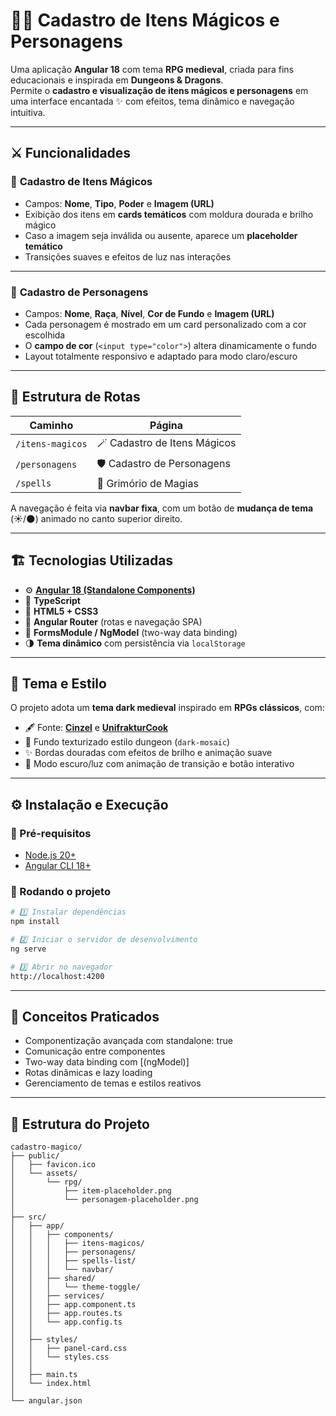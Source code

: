 # 🧙‍♂️ Cadastro de Itens Mágicos e Personagens

Uma aplicação **Angular 18** com tema **RPG medieval**, criada para fins educacionais e inspirada em **Dungeons & Dragons**.  
Permite o **cadastro e visualização de itens mágicos e personagens** em uma interface encantada ✨ com efeitos, tema dinâmico e navegação intuitiva.

---

## ⚔️ Funcionalidades

### 🧪 **Cadastro de Itens Mágicos**
- Campos: **Nome**, **Tipo**, **Poder** e **Imagem (URL)**  
- Exibição dos itens em **cards temáticos** com moldura dourada e brilho mágico  
- Caso a imagem seja inválida ou ausente, aparece um **placeholder temático**  
- Transições suaves e efeitos de luz nas interações  

---

### 🧝 **Cadastro de Personagens**
- Campos: **Nome**, **Raça**, **Nível**, **Cor de Fundo** e **Imagem (URL)**  
- Cada personagem é mostrado em um card personalizado com a cor escolhida  
- O **campo de cor** (`<input type="color">`) altera dinamicamente o fundo  
- Layout totalmente responsivo e adaptado para modo claro/escuro  

---

## 🧭 Estrutura de Rotas

| Caminho | Página |
|----------|--------|
| `/itens-magicos` | 🪄 Cadastro de Itens Mágicos |
| `/personagens`   | 🛡️ Cadastro de Personagens |
| `/spells`        | 📜 Grimório de Magias |

A navegação é feita via **navbar fixa**, com um botão de **mudança de tema** (☀️/🌑) animado no canto superior direito.

---

## 🏗️ Tecnologias Utilizadas

- ⚙️ [**Angular 18 (Standalone Components)**](https://angular.dev)
- 💾 **TypeScript**  
- 🎨 **HTML5 + CSS3**  
- 🔁 **Angular Router** (rotas e navegação SPA)  
- 🧩 **FormsModule / NgModel** (two-way data binding)  
- 🌗 **Tema dinâmico** com persistência via `localStorage`

---

## 🎨 Tema e Estilo

O projeto adota um **tema dark medieval** inspirado em **RPGs clássicos**, com:
- 🖋️ Fonte: [**Cinzel**](https://fonts.google.com/specimen/Cinzel) e [**UnifrakturCook**](https://fonts.google.com/specimen/UnifrakturCook)  
- 🌌 Fundo texturizado estilo dungeon (`dark-mosaic`)  
- ✨ Bordas douradas com efeitos de brilho e animação suave  
- 🔮 Modo escuro/luz com animação de transição e botão interativo  

---

## ⚙️ Instalação e Execução

### 🔧 Pré-requisitos
- [Node.js 20+](https://nodejs.org/)
- [Angular CLI 18+](https://angular.dev/tools/cli)

### 🚀 Rodando o projeto
```bash
# 1️⃣ Instalar dependências
npm install

# 2️⃣ Iniciar o servidor de desenvolvimento
ng serve

# 3️⃣ Abrir no navegador
http://localhost:4200
```

---

## 🧠 Conceitos Praticados
- Componentização avançada com standalone: true
- Comunicação entre componentes
- Two-way data binding com [(ngModel)]
- Rotas dinâmicas e lazy loading
- Gerenciamento de temas e estilos reativos

---

## 🧩 Estrutura do Projeto
```pgsql
cadastro-magico/
├── public/
│   ├── favicon.ico
│   └── assets/
│       └── rpg/
│           ├── item-placeholder.png
│           └── personagem-placeholder.png
│
├── src/
│   ├── app/
│   │   ├── components/
│   │   │   ├── itens-magicos/
│   │   │   ├── personagens/
│   │   │   ├── spells-list/
│   │   │   └── navbar/
│   │   ├── shared/
│   │   │   └── theme-toggle/
│   │   ├── services/
│   │   ├── app.component.ts
│   │   ├── app.routes.ts
│   │   └── app.config.ts
│   │
│   ├── styles/
│   │   ├── panel-card.css
│   │   └── styles.css
│   │
│   ├── main.ts
│   └── index.html
│
└── angular.json
```
